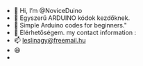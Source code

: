 - 👋 Hi, I’m @NoviceDuino
- 👀 Egyszerű ARDUINO kódok kezdőknek.
- 🌱 Simple Arduino codes for beginners."
- 💞️ Elérhetőségem.  my contact information :
- 📫 leslinagy@freemail.hu
- 😄 
- 

<!---
NoviceDuino/NoviceDuino is a ✨ special ✨ repository because its `README.md` (this file) appears on your GitHub profile.
You can click the Preview link to take a look at your changes.
--->
